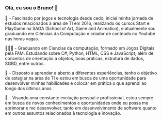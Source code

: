 ### Olá, eu sou o Bruno! 👋

💬 - Fascinado por jogos e tecnologia desde cedo, iniciei minha jornada de estudos relacionados à área de TI em 2016, realizando os cursos Start e PlayGame na SAGA (School of Art, Game and Animation), e atualmente sou graduando em Ciências da Computação e criador de conteúdo no Youtube nas horas vagas. 

👨🏼‍🏫 - Graduando em Ciencias da computação, formado em Jogos Digitais pela FAM. Estudando sobre C#, Python, HTML, CSS e JavaScript, além de conceitos de orientação a objetos, boas práticas, estrutura de dados, SGBD, entre outros.

🔭 - Disposto a aprender e aberto a diferentes experiências, tenho o objetivo de estagiar na área de TI e estou em busca de uma oportunidade para desenvolver minhas habilidades e colocar em prática o que aprendi ao longo dos últimos anos

🌱 - Visando uma constante evolução pessoal e profissional, estou sempre em busca de novos conhecimentos e oportunidades onde eu possa me aprimorar e me desenvolver, tanto em desenvolvimento de software quanto em outros assuntos relacionados à tecnologia e inovação.
